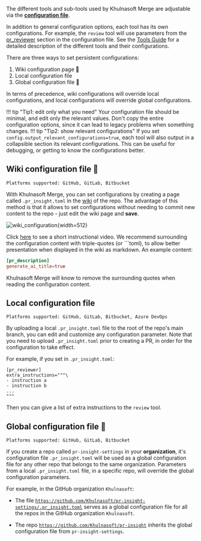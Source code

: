 The different tools and sub-tools used by Khulnasoft Merge are adjustable via the **[configuration file](https://github.com/Khulnasoft/pr-insight/blob/main/pr_insight/settings/configuration.toml)**.

In addition to general configuration options, each tool has its own configurations. For example, the `review` tool will use parameters from the [pr_reviewer](https://github.com/Khulnasoft/pr-insight/blob/main/pr_insight/settings/configuration.toml#L16) section in the configuration file.
See the [Tools Guide](https://pr-insight-docs.khulnasoft.com/tools/) for a detailed description of the different tools and their configurations.

There are three ways to set persistent configurations:

1. Wiki configuration page 💎
2. Local configuration file
3. Global configuration file 💎

In terms of precedence, wiki configurations will override local configurations, and local configurations will override global configurations.

!!! tip "Tip1: edit only what you need"
    Your configuration file should be minimal, and edit only the relevant values. Don't copy the entire configuration options, since it can lead to legacy problems when something changes.
!!! tip "Tip2: show relevant configurations"
    If you set `config.output_relevant_configurations=true`, each tool will also output in a collapsible section its relevant configurations. This can be useful for debugging, or getting to know the configurations better.

## Wiki configuration file 💎

`Platforms supported: GitHub, GitLab, Bitbucket`

With Khulnasoft Merge, you can set configurations by creating a page called `.pr_insight.toml` in the [wiki](https://github.com/Khulnasoft/pr-insight/wiki/pr_insight.toml) of the repo.
The advantage of this method is that it allows to set configurations without needing to commit new content to the repo - just edit the wiki page and **save**.


![wiki_configuration](https://khulnasoft.com/images/pr_insight/wiki_configuration.png){width=512}

Click [here](https://khulnasoft.com/images/pr_insight/wiki_configuration_pr_insight.mp4) to see a short instructional video. We recommend surrounding the configuration content with triple-quotes (or \`\`\`toml), to allow better presentation when displayed in the wiki as markdown.
An example content:

```toml
[pr_description]
generate_ai_title=true
```

Khulnasoft Merge will know to remove the surrounding quotes when reading the configuration content.

## Local configuration file

`Platforms supported: GitHub, GitLab, Bitbucket, Azure DevOps`


By uploading a local `.pr_insight.toml` file to the root of the repo's main branch, you can edit and customize any configuration parameter. Note that you need to upload `.pr_insight.toml` prior to creating a PR, in order for the configuration to take effect.

For example, if you set in `.pr_insight.toml`:

```
[pr_reviewer]
extra_instructions="""\
- instruction a
- instruction b
...
"""
```

Then you can give a list of extra instructions to the `review` tool.


## Global configuration file 💎

`Platforms supported: GitHub, GitLab, Bitbucket`

If you create a repo called `pr-insight-settings` in your **organization**, it's configuration file `.pr_insight.toml` will be used as a global configuration file for any other repo that belongs to the same organization.
Parameters from a local `.pr_insight.toml` file, in a specific repo, will override the global configuration parameters.

For example, in the GitHub organization `Khulnasoft`:

- The file [`https://github.com/Khulnasoft/pr-insight-settings/.pr_insight.toml`](https://github.com/Khulnasoft/pr-insight-settings/blob/main/.pr_insight.toml)  serves as a global configuration file for all the repos in the GitHub organization `Khulnasoft`.

- The repo [`https://github.com/Khulnasoft/pr-insight`](https://github.com/Khulnasoft/pr-insight/blob/main/.pr_insight.toml) inherits the global configuration file from `pr-insight-settings`.
